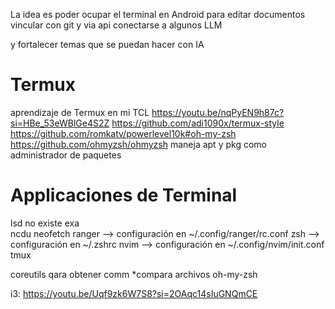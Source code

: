 La idea es poder ocupar el terminal en Android para editar documentos
vincular con git
y via api conectarse a algunos LLM

y fortalecer temas que se puedan hacer con IA 


# Termux
aprendizaje de Termux en mi TCL 
https://youtu.be/nqPyEN9h87c?si=HBe_53eWBlGe4S2Z 
https://github.com/adi1090x/termux-style 
https://github.com/romkatv/powerlevel10k#oh-my-zsh 
https://github.com/ohmyzsh/ohmyzsh
maneja apt y pkg como administrador de paquetes

# Applicaciones de Terminal 
lsd no existe exa  
ncdu 
neofetch 
ranger --> configuración en ~/.config/ranger/rc.conf
zsh --> configuración en ~/.zshrc
nvim --> configuración en ~/.config/nvim/init.conf
tmux 


coreutils qara obtener comm *compara archivos
oh-my-zsh

i3: https://youtu.be/Uqf9zk6W7S8?si=2OAqc14sIuGNQmCE

